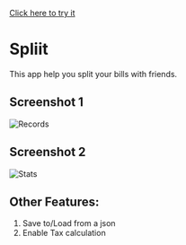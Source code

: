 [Click here to try it](https://www.greasycat.xyz/html/spliit/)

# Spliit
This app help you split your bills with friends. 

## Screenshot 1
![Records](https://i.imgur.com/QkccG0k.jpg)

## Screenshot 2
![Stats](https://i.imgur.com/6Kn4psc.jpg)

## Other Features:
1. Save to/Load from a json
2. Enable Tax calculation

